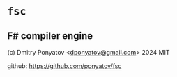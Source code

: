 # `fsc`
## F# compiler engine

(c) Dmitry Ponyatov <<dponyatov@gmail.com>> 2024 MIT

github: https://github.com/ponyatov/fsc
